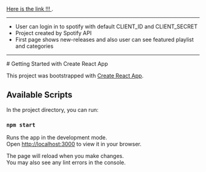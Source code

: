 [Here is the link !!! ](signumtte-spotifyproject.netlify.app).

<hr>

- User can login in to spotify with default CLIENT_ID and CLIENT_SECRET
- Project created by  Spotify API 
- First page shows new-releases and also user can see featured playlist and categories 

<hr>
# Getting Started with Create React App

This project was bootstrapped with [Create React App](https://github.com/facebook/create-react-app).

## Available Scripts

In the project directory, you can run:

### `npm start`

Runs the app in the development mode.\
Open [http://localhost:3000](http://localhost:3000) to view it in your browser.

The page will reload when you make changes.\
You may also see any lint errors in the console.


